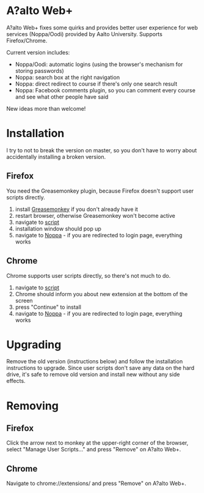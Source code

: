 # A?alto Web+

A?alto Web+ fixes some quirks and provides better user experience for web services (Noppa/Oodi) provided by Aalto University.
Supports Firefox/Chrome.

Current version includes:

  - Noppa/Oodi: automatic logins (using the browser's mechanism for storing passwords)
  - Noppa: search box at the right navigation
  - Noppa: direct redirect to course if there's only one search result
  - Noppa: Facebook comments plugin, so you can comment every course and see what other people have said

New ideas more than welcome!

# Installation

I try to not to break the version on master, so you don't have to worry about accidentally installing a broken version.

## Firefox

You need the Greasemonkey plugin, because Firefox doesn't support user scripts directly.

1. install [Greasemonkey](https://addons.mozilla.org/fi/firefox/addon/greasemonkey/) if you don't already have it
2. restart browser, otherwise Greasemonkey won't become active
3. navigate to [script](https://github.com/anttihirvonen/aaltowebplus/raw/master/script/aaltowebplus.user.js)
4. installation window should pop up
5. navigate to [Noppa](https://noppa.aalto.fi/noppa/app) - if you are redirected to login page, everything works

## Chrome

Chrome supports user scripts directly, so there's not much to do. 

1. navigate to [script](https://github.com/anttihirvonen/aaltowebplus/raw/master/script/aaltowebplus.user.js)
2. Chrome should inform you about new extension at the bottom of the screen
3. press "Continue" to install
4. navigate to [Noppa](https://noppa.aalto.fi/noppa/app) - if you are redirected to login page, everything works
                                                         
# Upgrading

Remove the old version (instructions below) and follow the installation instructions to upgrade. Since user scripts don't save any data on the hard drive, it's safe to remove old version and install new without any side effects.

# Removing

## Firefox

Click the arrow next to monkey at the upper-right corner of the browser, select "Manage User Scripts..." and press "Remove" on A?alto Web+.

## Chrome

Navigate to chrome://extensions/ and press "Remove" on A?alto Web+.

